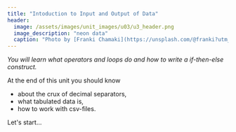 ```yaml
---
title: "Intoduction to Input and Output of Data"
header:
  image: /assets/images/unit_images/u03/u3_header.png
  image_description: "neon data"
  caption: "Photo by [Franki Chamaki](https://unsplash.com/@franki?utm_source=unsplash&amp;utm_medium=referral&amp;utm_content=creditCopyText) [from unsplash](https://unsplash.com/s/photos/data?utm_source=unsplash&amp;utm_medium=referral&amp;utm_content=creditCopyText)"
---
```

*You will learn what operators and loops do and how to write a if-then-else construct.*

<!--more-->

At the end of this unit you should know

* about the crux of decimal separators,
* what tabulated data is,
* how to work with csv-files.

Let's start...


<!--
## Further reading

add some day
-->

